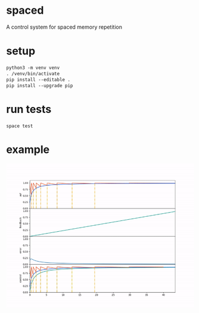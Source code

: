 # spaced

A control system for spaced memory repetition

# setup

    python3 -m venv venv
    . /venv/bin/activate
    pip install --editable .
    pip install --upgrade pip

# run tests

    space test

# example

![example animation](animate.gif)
